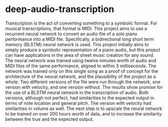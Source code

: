 # deep-audio-transcription

Transcription is the act of converting something to a symbolic format. For musical transcriptions, that format is MIDI. This project aims to use a recurrent neural network to convert an audio file of a solo piano performance into a MIDI file. Specifically, a bidirectional long short term memory (BLSTM) neural network is used. This project initially aims to simply produce a symbolic representation of a piano audio, but this project can have applications in the area of sheet music creation for any sound. The neural network was trained using twelve minutes worth of audio and MIDI files of the same performance, aligned to within 3 milliseconds. The network was trained only on this single song as a proof of concept for the architecture of the neural network, and the plausibility of the project as a whole. Two different versions of the file were run through the network, one version with velocity, and one version without. The results show promise for the use of a BLSTM neural network in the transcription of audio. Both versions, although not perfect, had similarities to the expected output in terms of note location and general pitch. The version with velocity had similarities in volume as well. The next step is to upscale the neural network to be trained on over 200 hours worth of data, and to increase the similarity between the true and the expected output. 
